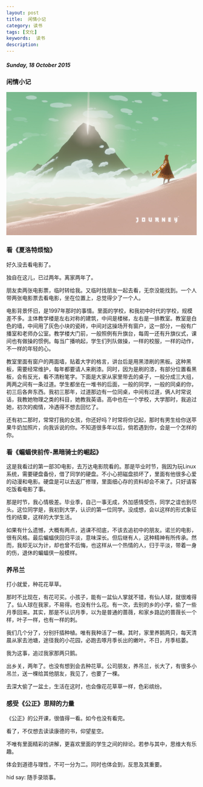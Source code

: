 ```yaml
---
layout: post
title:  闲情小记
category: 读书
tags: [文化]
keywords:  读书
description: 
---
```


##### Sunday, 18 October 2015

### 闲情小记

![journey](/../../assets/img/book/2015/Journey_221.jpg)

### 看《夏洛特烦恼》

好久没去看电影了。

独自在这儿，已过两年。离家两年了。

朋友卖两张电影票，临时转给我。又临时找朋友一起去看，无奈没能找到。一个人带两张电影票去看电影，坐在位置上，总觉得少了一个人。

电影背景怀旧，是1997年那时的事情。里面的学校，和我初中时代的学校，规模差不多。主体教学楼是左右对称的建筑，中间是楼梯，左右是一排教室。教室是白色的墙，中间用了灰色小块的瓷砖，中间对这操场开有窗户，这一部分，一般有广播室和老师办公室。教学楼大门前，一般照例有升旗台，每周一还有升旗仪式，课间也有做操的惯例。每当广播响起，学生们列队做操，一样的校服，一样的动作，不一样的年轻的心。

教室里面有窗户的两面墙，贴着大字的格言，讲台后是用黑漆刷的黑板。这种黑板，需要经常维护，每年都要请人来刷漆。同时，因为是刷的漆，有部分位置看黑板，会有反光，看不清粉笔字。下面是大家从家里带去的桌子，一般分成三大组，两两之间有一条过道。学生都坐在一堆书的后面，一般的同学，一般的同桌的你，初三后各奔东西。我初三那年，过道那边有一位同桌，中间有过道，俩人时常说话，我教她物理之类的科目，她教我英语。高中也在一个学校，大学那时，我追过她，初次的痴情，冷遇得不想去回忆了。

还有初二那时，常常打我的女孩，你还好吗？时常将你记起，那时有男生给你送苹果牛奶加照片，向我诉说的你。不知道很多年以后，倘若遇到你，会是一个怎样的你。

### 看《蝙蝠侠前传-黑暗骑士的崛起》

这是我看过的第一部3D电影，去万达电影院看的。那是毕业时节，我因为玩Linux系统，需要硬盘备份，借了同学的硬盘。不小心把磁盘损坏了，里面有他很多心爱的动漫和电影。硬盘是可以去返厂修理，里面细心存的资料却会不来了。只好请客吃饭看电影了事。

那是时节，我心情极差。毕业季，自己一事无成，外加感情受伤，同学之谊也到尽头。这位同学是，我初到大学，认识的第一位同学。没成想，会以这样的形式象征性的结束，这样的大学生活。

如果有什么遗憾，大概有两点，逃课不彻底，不该去追初中的朋友。诺兰的电影，很有风格。最后蝙蝠侠回归平淡，意味深长。但后继有人，这种精神有所传承。然而，我却无以为计，却也曾不后悔，也这样从一个热情的人，归于平淡，带着一身的伤，退休的蝙蝠侠一般模样。

### 养吊兰

打小就爱，种花花草草。

那时不比现在，有花可买。小孩子，能有一盆仙人掌就不错，有仙人球，就很难得了。仙人球在我家，不易得。也没有什么花。有一次，去别的乡的小学，偷了一些月季回来。其实，那是不认识月季，以为是普通的蔷薇，和家乡路边的蔷薇长一个样，叶子一样，也有一样的刺。

我们几个分了，分别扦插种植。唯有我种活了一棵。其时，家里养鹅两只，每天清晨从家去池塘，途径我的小花园，必跑去啄月季长出的嫩叶。不日，月季枯萎。

我为这事，追过我家那两只鹅。

出乡关，两年了。也没有想到会去种花草。公司朋友，养吊兰，长大了，有很多小吊兰，送一棵给其他朋友，我见了，也要了一棵。

去深大偷了一盆土，生活在这时，也会像花花草草一样，色彩缤纷。


### 感受《公正》思辩的力量

《公正》的公开课，很值得一看。如今也没有看完。

看了，不仅想去读读康德的书，仰望星空。

不唯有里面精彩的讲解，更喜欢里面的学生之间的辩论。若参与其中，思维大有乐趣。

体会到道德与理性，不可一分为二。同时也体会到，反思及其重要。

hid say: 随手录琐事。

